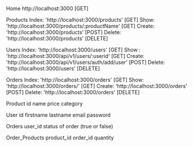 Home http://localhost:3000 [GET]

Products
Index: 'http://localhost:3000/products' [GET]
Show: 'http://localhost:3000/products/:productName' [GET]
Create: 'http://localhost:3000/products' [POST]
Delete: 'http://localhost:3000/products' [DELETE]

Users
Index: 'http://localhost:3000/users' [GET]
Show : 'http://localhost:3000/api/v1/users/:userid' [GET]
Create: 'http://localhost:3000/api/v1/users/auth/add/user' [POST]
Delete: 'http://localhost:3000/users' [DELETE]

Orders
Index: 'http://localhost:3000/orders' [GET]
Show: 'http://localhost:3000/orders/' [GET]
Create: 'http://localhost:3000/orders' [POST]
Delete: 'http://localhost:3000/orders' [DELETE]



Product
id
name
price
category

User
id
firstname
lastname
email
password

Orders
user_id
status of order (true or false)


Order_Products
product_id
order_id
quantity
